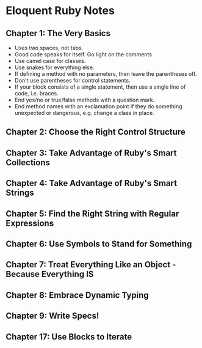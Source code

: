 # Eloquent Ruby Notes

## Chapter 1: The Very Basics

* Uses two spaces, not tabs. 
* Good code speaks for itself. Go light on the comments
* Use camel case for classes.
* Use snakes for everything else.
* If defining a method with no parameters, then leave the parentheses off.
* Don't use parentheses for control statements.
* If your block consists of a single statement, then use a single line of code, i.e. braces.
* End yes/no or true/false methods with a question mark.
* End method names with an exclamation point if they do something unexpected or dangerous, e.g. change a class in place. 

## Chapter 2: Choose the Right Control Structure 

## Chapter 3: Take Advantage of Ruby's Smart Collections 

## Chapter 4: Take Advantage of Ruby's Smart Strings

## Chapter 5: Find the Right String with Regular Expressions

## Chapter 6: Use Symbols to Stand for Something 

## Chapter 7: Treat Everything Like an Object - Because Everything IS

## Chapter 8: Embrace Dynamic Typing 

## Chapter 9: Write Specs!

## Chapter 17: Use Blocks to Iterate

